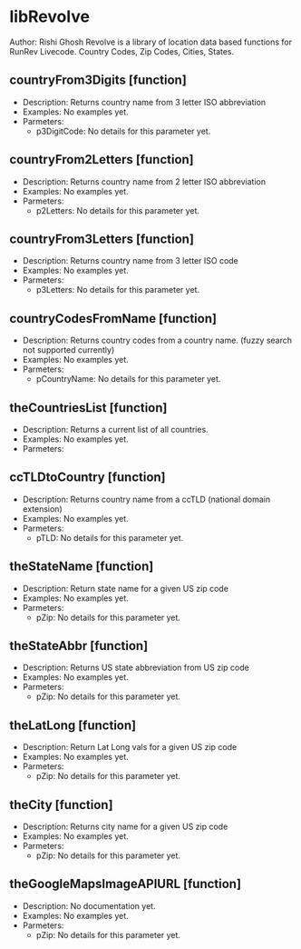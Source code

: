 libRevolve
=======

Author: Rishi Ghosh
Revolve is a library of location data based functions for RunRev Livecode. Country Codes, Zip Codes, Cities, States. 



countryFrom3Digits [function]
-------------
+   Description: Returns country name from 3 letter ISO abbreviation
+   Examples: No examples yet.
+   Parmeters: 
    +   p3DigitCode: No details for this parameter yet.


countryFrom2Letters [function]
-------------
+   Description: Returns country name from 2 letter ISO abbreviation
+   Examples: No examples yet.
+   Parmeters: 
    +   p2Letters: No details for this parameter yet.


countryFrom3Letters [function]
-------------
+   Description: Returns country name from 3 letter ISO code
+   Examples: No examples yet.
+   Parmeters: 
    +   p3Letters: No details for this parameter yet.


countryCodesFromName [function]
-------------
+   Description: Returns country codes from a country name. (fuzzy search not supported currently)
+   Examples: No examples yet.
+   Parmeters: 
    +   pCountryName: No details for this parameter yet.


theCountriesList [function]
-------------
+   Description: Returns a current list of all countries.
+   Examples: No examples yet.
+   Parmeters: 


ccTLDtoCountry [function]
-------------
+   Description: Returns country name from a ccTLD (national domain extension)
+   Examples: No examples yet.
+   Parmeters: 
    +   pTLD: No details for this parameter yet.


theStateName [function]
-------------
+   Description: Return state name for a given US zip code
+   Examples: No examples yet.
+   Parmeters: 
    +   pZip: No details for this parameter yet.


theStateAbbr [function]
-------------
+   Description: Returns US state abbreviation from US zip code
+   Examples: No examples yet.
+   Parmeters: 
    +   pZip: No details for this parameter yet.


theLatLong [function]
-------------
+   Description: Return Lat Long vals for a given US zip code
+   Examples: No examples yet.
+   Parmeters: 
    +   pZip: No details for this parameter yet.


theCity [function]
-------------
+   Description: Returns city name for a given US zip code
+   Examples: No examples yet.
+   Parmeters: 
    +   pZip: No details for this parameter yet.


theGoogleMapsImageAPIURL [function]
-------------
+   Description: No documentation yet.
+   Examples: No examples yet.
+   Parmeters: 
    +   pZip: No details for this parameter yet.


